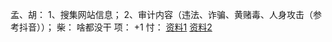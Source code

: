 孟、胡：
1、搜集网站信息；
2、审计内容（违法、诈骗、黄赌毒、人身攻击（参考抖音））；
柴：
啥都没干
项：
+1
忖：
[资料1](https://zhuanlan.zhihu.com/p/70246657)
[资料2](https://github.com/athena-team/athena)